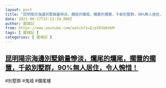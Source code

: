```yaml
---
layout: post
title: "昆明陽宗海邊別墅銷量慘淡，爛尾的爛尾，擱置的擱置，千畝別墅群，90%無人居住，令人惋惜！"
date: 2021-09-17T15:12:24.000Z
author: 圍城記
from: https://www.youtube.com/watch?v=ErpVESbKXkM
tags: [ 圍城記 ]
categories: [ 圍城記 ]
---
```

<!--1631891544000-->
[昆明陽宗海邊別墅銷量慘淡，爛尾的爛尾，擱置的擱置，千畝別墅群，90%無人居住，令人惋惜！](https://www.youtube.com/watch?v=ErpVESbKXkM)
------

<div>
#別墅群 #鬼城 #爛尾樓
</div>
